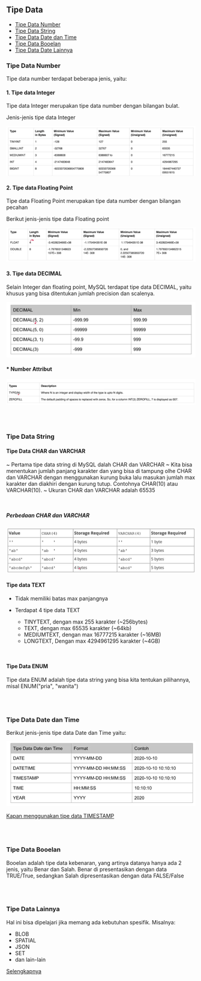 ## Tipe Data

- [Tipe Data Number ](#tipe-data-number)
- [Tipe Data String ](#tipe-data-string)
- [Tipe Data Date dan Time ](#tipe-data-date-dan-time)
- [Tipe Data Booelan ](#tipe-data-booelan)
- [Tipe Data Date Lainnya ](#tipe-data-lainnya)

### Tipe Data Number

Tipe data number terdapat beberapa jenis, yaitu:

#### 1. Tipe data Integer

Tipe data Integer merupakan tipe data number dengan bilangan bulat.

Jenis-jenis tipe data Integer

<img src="../images/Tipe-data-number-integer.png">

<br>

#### 2. Tipe data Floating Point

Tipe data Floating Point merupakan tipe data number dengan bilangan pecahan

Berikut jenis-jenis tipe data Floating point

<img src="../images/Tipe-data-floating-point.png">

<br>

#### 3. Tipe data DECIMAL

Selain Integer dan floating point, MySQL terdapat tipe data DECIMAL, yaitu khusus yang bisa ditentukan jumlah precision dan scalenya.

<img src="../images/Tipe-data-Decimal.png">

<br>

#### \* Number Attribut

<img src="../images/Number-Attr.png">

<br><br>

### Tipe Data String

#### Tipe Data CHAR dan VARCHAR

~ Pertama tipe data string di MySQL dalah CHAR dan VARCHAR
~ Kita bisa menentukan jumlah panjang karakter dan yang bisa di tampung olhe CHAR dan VARCHAR dengan menggunakan kurung buka lalu masukan jumlah max karakter dan diakhiri dengan kurung tutup.
Contohnya CHAR(10) atau VARCHAR(10).
~ Ukuran CHAR dan VARCHAR adalah 65535

<br>

##### Perbedaan CHAR dan VARCHAR

<img src="../images/perbedaan-CHAR-dan-VARCHAR.png">

<br>

#### Tipe data TEXT

- Tidak memiliki batas max panjangnya
- Terdapat 4 tipe data TEXT

  - TINYTEXT, dengan max 255 karakter (~256bytes)
  - TEXT, dengan max 65535 karakter (~64kb)
  - MEDIUMTEXT, dengan max 16777215 karakter (~16MB)
  - LONGTEXT, Dengan max 4294961295 karakter (~4GB)

<br>

#### Tipe Data ENUM

Tipe data ENUM adalah tipe data string yang bisa kita tentukan pilihannya, misal ENUM("pria", "wanita")

<br><br>

### Tipe Data Date dan Time

Berikut jenis-jenis tipe data Date dan Time yaitu:

<img src="../images/Jenis-tipe-data-date-dan-time.png">

<br>

[Kapan menggunakan tipe data TIMESTAMP](https://stackoverflow.com/questions/409286/should-i-use-the-datetime-or-timestamp-data-type-in-mysql)

<br><br>

### Tipe Data Booelan

Booelan adalah tipe data kebenaran, yang artinya datanya hanya ada 2 jenis, yaitu Benar dan Salah. Benar di presentasikan dengan data TRUE/True, sedangkan Salah dipresentasikan dengan data FALSE/False

<br><br>

### Tipe Data Lainnya

Hal ini bisa dipelajari jika memang ada kebutuhan spesifik. Misalnya:

- BLOB
- SPATIAL
- JSON
- SET
- dan lain-lain

[Selengkapnya](https://dev.mysql.com/doc/refman/8.0/data-types.html)
